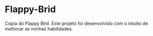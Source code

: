 # Flappy-Brid
Copia do Flappy Bird. Este projeto foi desenvolvido com o intuito de melhorar as minhas habilidades.

